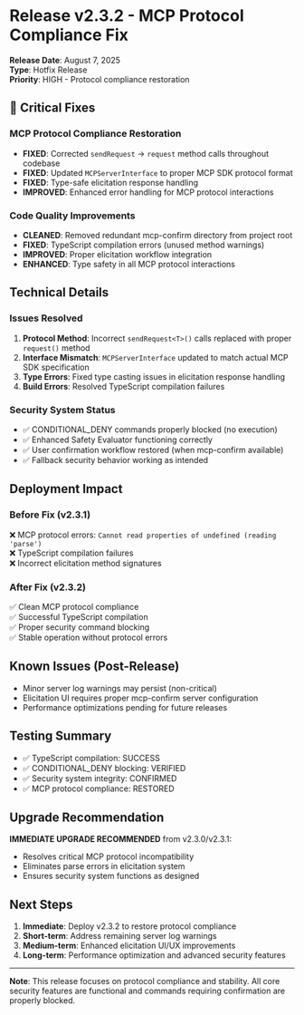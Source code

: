# Release v2.3.2 - MCP Protocol Compliance Fix

**Release Date**: August 7, 2025  
**Type**: Hotfix Release  
**Priority**: HIGH - Protocol compliance restoration

## 🔧 Critical Fixes

### MCP Protocol Compliance Restoration
- **FIXED**: Corrected `sendRequest` → `request` method calls throughout codebase
- **FIXED**: Updated `MCPServerInterface` to proper MCP SDK protocol format
- **FIXED**: Type-safe elicitation response handling
- **IMPROVED**: Enhanced error handling for MCP protocol interactions

### Code Quality Improvements
- **CLEANED**: Removed redundant mcp-confirm directory from project root
- **FIXED**: TypeScript compilation errors (unused method warnings)
- **IMPROVED**: Proper elicitation workflow integration
- **ENHANCED**: Type safety in all MCP protocol interactions

## Technical Details

### Issues Resolved
1. **Protocol Method**: Incorrect `sendRequest<T>()` calls replaced with proper `request()` method
2. **Interface Mismatch**: `MCPServerInterface` updated to match actual MCP SDK specification
3. **Type Errors**: Fixed type casting issues in elicitation response handling
4. **Build Errors**: Resolved TypeScript compilation failures

### Security System Status
- ✅ CONDITIONAL_DENY commands properly blocked (no execution)
- ✅ Enhanced Safety Evaluator functioning correctly
- ✅ User confirmation workflow restored (when mcp-confirm available)
- ✅ Fallback security behavior working as intended

## Deployment Impact

### Before Fix (v2.3.1)
❌ MCP protocol errors: `Cannot read properties of undefined (reading 'parse')`  
❌ TypeScript compilation failures  
❌ Incorrect elicitation method signatures  

### After Fix (v2.3.2)
✅ Clean MCP protocol compliance  
✅ Successful TypeScript compilation  
✅ Proper security command blocking  
✅ Stable operation without protocol errors  

## Known Issues (Post-Release)
- Minor server log warnings may persist (non-critical)
- Elicitation UI requires proper mcp-confirm server configuration
- Performance optimizations pending for future releases

## Testing Summary
- ✅ TypeScript compilation: SUCCESS
- ✅ CONDITIONAL_DENY blocking: VERIFIED
- ✅ Security system integrity: CONFIRMED
- ✅ MCP protocol compliance: RESTORED

## Upgrade Recommendation

**IMMEDIATE UPGRADE RECOMMENDED** from v2.3.0/v2.3.1:
- Resolves critical MCP protocol incompatibility
- Eliminates parse errors in elicitation system
- Ensures security system functions as designed

## Next Steps

1. **Immediate**: Deploy v2.3.2 to restore protocol compliance
2. **Short-term**: Address remaining server log warnings
3. **Medium-term**: Enhanced elicitation UI/UX improvements
4. **Long-term**: Performance optimization and advanced security features

---

**Note**: This release focuses on protocol compliance and stability. All core security features are functional and commands requiring confirmation are properly blocked.
